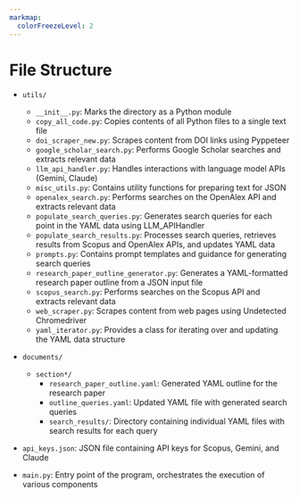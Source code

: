 ```yaml
---
markmap:
  colorFreezeLevel: 2
---
```


# File Structure

- `utils/`
  - `__init__.py`: Marks the directory as a Python module
  - `copy_all_code.py`: Copies contents of all Python files to a single text file
  - `doi_scraper_new.py`: Scrapes content from DOI links using Pyppeteer
  - `google_scholar_search.py`: Performs Google Scholar searches and extracts relevant data
  - `llm_api_handler.py`: Handles interactions with language model APIs (Gemini, Claude)
  - `misc_utils.py`: Contains utility functions for preparing text for JSON
  - `openalex_search.py`: Performs searches on the OpenAlex API and extracts relevant data
  - `populate_search_queries.py`: Generates search queries for each point in the YAML data using LLM_APIHandler
  - `populate_search_results.py`: Processes search queries, retrieves results from Scopus and OpenAlex APIs, and updates YAML data
  - `prompts.py`: Contains prompt templates and guidance for generating search queries
  - `research_paper_outline_generator.py`: Generates a YAML-formatted research paper outline from a JSON input file
  - `scopus_search.py`: Performs searches on the Scopus API and extracts relevant data
  - `web_scraper.py`: Scrapes content from web pages using Undetected Chromedriver
  - `yaml_iterator.py`: Provides a class for iterating over and updating the YAML data structure

- `documents/`
  - `section*/`
    - `research_paper_outline.yaml`: Generated YAML outline for the research paper
    - `outline_queries.yaml`: Updated YAML file with generated search queries
    - `search_results/`: Directory containing individual YAML files with search results for each query

- `api_keys.json`: JSON file containing API keys for Scopus, Gemini, and Claude

- `main.py`: Entry point of the program, orchestrates the execution of various components
